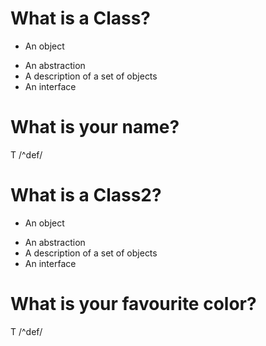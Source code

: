 # What is a Class?
 - An object
 + An abstraction
 + A description of a set of objects
 + An interface

# What is your name?
 T /^def/

# What is a Class2?
 - An object
 + An abstraction
 + A description of a set of objects
 + An interface

# What is your favourite color?
 T /^def/

